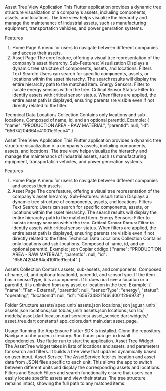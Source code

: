 Asset Tree View Application
This Flutter application provides a dynamic tree structure visualization of a company's assets, including components, assets, and locations. The tree view helps visualize the hierarchy and manage the maintenance of industrial assets, such as manufacturing equipment, transportation vehicles, and power generation systems.

Features
1. Home Page
A menu for users to navigate between different companies and access their assets.
2. Asset Page
The core feature, offering a visual tree representation of the company's asset hierarchy.
Sub-Features:
Visualization
Displays a dynamic tree structure of components, assets, and locations.
Filters
Text Search: Users can search for specific components, assets, or locations within the asset hierarchy. The search results will display the entire hierarchy path to the matched item.
Energy Sensors: Filter to isolate energy sensors within the tree.
Critical Sensor Status: Filter to identify assets with critical sensor status. When filters are applied, the entire asset path is displayed, ensuring parents are visible even if not directly related to the filter.

Technical Data
Locations Collection
Contains only locations and sub-locations.
Composed of name, id, and an optional parentId.
Example:
{
    "name": "PRODUCTION AREA - RAW MATERIAL",
    "parentId": null,
    "id": "65674204664c41001e91ecb4"
}


Asset Tree View Application
This Flutter application provides a dynamic tree structure visualization of a company's assets, including components, assets, and locations. The tree view helps visualize the hierarchy and manage the maintenance of industrial assets, such as manufacturing equipment, transportation vehicles, and power generation systems.

Features
1. Home Page
A menu for users to navigate between different companies and access their assets.
2. Asset Page
The core feature, offering a visual tree representation of the company's asset hierarchy.
Sub-Features:
Visualization
Displays a dynamic tree structure of components, assets, and locations.
Filters
Text Search: Users can search for specific components, assets, or locations within the asset hierarchy. The search results will display the entire hierarchy path to the matched item.
Energy Sensors: Filter to isolate energy sensors within the tree.
Critical Sensor Status: Filter to identify assets with critical sensor status. When filters are applied, the entire asset path is displayed, ensuring parents are visible even if not directly related to the filter.
Technical Data
Locations Collection
Contains only locations and sub-locations.
Composed of name, id, and an optional parentId.
Example:
json
Copiar código
{
    "name": "PRODUCTION AREA - RAW MATERIAL",
    "parentId": null,
    "id": "65674204664c41001e91ecb4"
}

Assets Collection
Contains assets, sub-assets, and components.
Composed of name, id, and optional locationId, parentId, and sensorType.
If the item has a sensorType, it is a component. If it does not have a location or a parentId, it is unlinked from any asset or location in the tree.
Example:
{
    "name": "Fan - External",
    "parentId": null,
    "sensorType": "energy",
    "status": "operating",
    "locationId": null,
    "id": "656734821f4664001f296973"
}

Folder Structure
assets/
  apex_unit/
    assets.json
    locations.json
  jaguar_unit/
    assets.json
    locations.json
  tobias_unit/
    assets.json
    locations.json
lib/
  models/
    asset.dart
    location.dart
  services/
    asset_service.dart
  widgets/
    asset_tree.dart
  constants/
    app_colors.dart
  main.dart
  asset_page.
  
Usage
Running the App
Ensure Flutter SDK is installed.
Clone the repository.
Navigate to the project directory.
Run flutter pub get to install dependencies.
Use flutter run to start the application.
Asset Tree Widget
The AssetTree widget takes in lists of locations and assets, and parameters for search and filters. It builds a tree view that updates dynamically based on user input.
Asset Service
The AssetService fetches location and asset data from JSON files specific to each unit. This allows the app to switch between different units and display the corresponding assets and locations.
Filters and Search
Filters and search functionality ensure that users can easily locate specific assets and view their status. The tree structure remains intact, showing the full path to any matched items.





